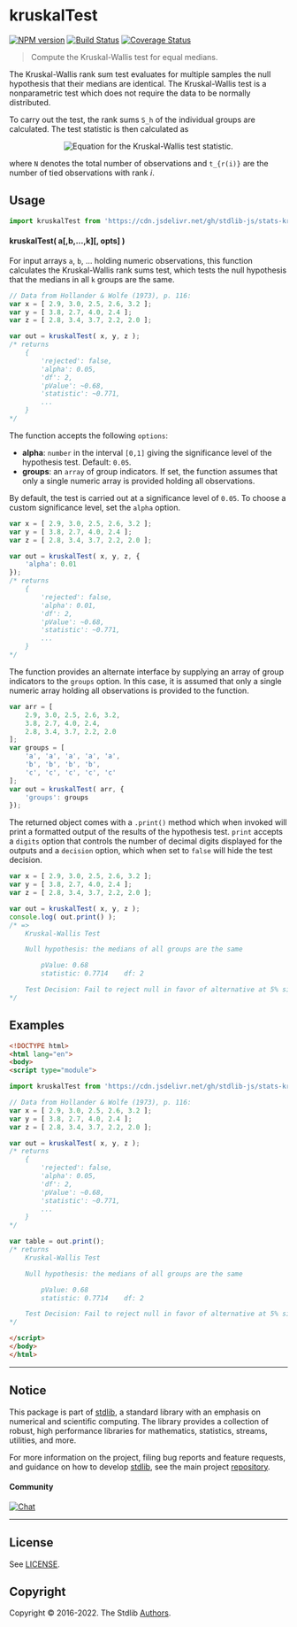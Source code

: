 <!--

@license Apache-2.0

Copyright (c) 2018 The Stdlib Authors.

Licensed under the Apache License, Version 2.0 (the "License");
you may not use this file except in compliance with the License.
You may obtain a copy of the License at

   http://www.apache.org/licenses/LICENSE-2.0

Unless required by applicable law or agreed to in writing, software
distributed under the License is distributed on an "AS IS" BASIS,
WITHOUT WARRANTIES OR CONDITIONS OF ANY KIND, either express or implied.
See the License for the specific language governing permissions and
limitations under the License.

-->

# kruskalTest

[![NPM version][npm-image]][npm-url] [![Build Status][test-image]][test-url] [![Coverage Status][coverage-image]][coverage-url] <!-- [![dependencies][dependencies-image]][dependencies-url] -->

> Compute the Kruskal-Wallis test for equal medians.

<section class="intro">

The Kruskal-Wallis rank sum test evaluates for multiple samples the null hypothesis that their medians are identical. The Kruskal-Wallis test is a nonparametric test which does not require the data to be normally distributed.

To carry out the test, the rank sums `S_h` of the individual groups are calculated. The test statistic is then calculated as

<!-- <equation class="equation" label="eq:kruskal_test_statistic" align="center" raw="H = \frac{\tfrac{12}{N(N+1)}\sum_h\tfrac{S_h^2}{n_h}-3(N+1)}{1-\tfrac{1}{(N^3-N)} \sum t_{r(i)}^3 - t_{r(i)}}" alt="Equation for the Kruskal-Wallis test statistic."> -->

<div class="equation" align="center" data-raw-text="H = \frac{\tfrac{12}{N(N+1)}\sum_h\tfrac{S_h^2}{n_h}-3(N+1)}{1-\tfrac{1}{(N^3-N)} \sum t_{r(i)}^3 - t_{r(i)}}" data-equation="eq:kruskal_test_statistic">
    <img src="https://cdn.jsdelivr.net/gh/stdlib-js/stdlib@e1fbdee688c5409e4cc6b0cd06d90b1cd2abd67c/lib/node_modules/@stdlib/stats/kruskal-test/docs/img/equation_kruskal_test_statistic.svg" alt="Equation for the Kruskal-Wallis test statistic.">
    <br>
</div>

<!-- </equation> -->

where `N` denotes the total number of observations and `t_{r(i)}` are the number of tied observations with rank _i_.

</section>

<!-- /.intro -->



<section class="usage">

## Usage

```javascript
import kruskalTest from 'https://cdn.jsdelivr.net/gh/stdlib-js/stats-kruskal-test@esm/index.mjs';
```

#### kruskalTest( a\[,b,...,k]\[, opts] )

For input arrays `a`, `b`, ... holding numeric observations, this function calculates the Kruskal-Wallis rank sums test, which tests the null hypothesis that the medians in all `k` groups are the same. 

```javascript
// Data from Hollander & Wolfe (1973), p. 116:
var x = [ 2.9, 3.0, 2.5, 2.6, 3.2 ];
var y = [ 3.8, 2.7, 4.0, 2.4 ];
var z = [ 2.8, 3.4, 3.7, 2.2, 2.0 ];

var out = kruskalTest( x, y, z );
/* returns
    {
        'rejected': false,
        'alpha': 0.05,
        'df': 2,
        'pValue': ~0.68,
        'statistic': ~0.771,
        ...
    }
*/
```

The function accepts the following `options`:

-   **alpha**: `number` in the interval `[0,1]` giving the significance level of the hypothesis test. Default: `0.05`.
-   **groups**: an `array` of group indicators. If set, the function assumes that only a single numeric array is provided holding all observations.

By default, the test is carried out at a significance level of `0.05`. To choose a custom significance level, set the `alpha` option.

```javascript
var x = [ 2.9, 3.0, 2.5, 2.6, 3.2 ];
var y = [ 3.8, 2.7, 4.0, 2.4 ];
var z = [ 2.8, 3.4, 3.7, 2.2, 2.0 ];

var out = kruskalTest( x, y, z, {
    'alpha': 0.01
});
/* returns
    {
        'rejected': false,
        'alpha': 0.01,
        'df': 2,
        'pValue': ~0.68,
        'statistic': ~0.771,
        ...
    }
*/
```

The function provides an alternate interface by supplying an array of group indicators to the `groups` option. In this case, it is assumed that only a single numeric array holding all observations is provided to the function.

<!-- eslint-disable array-element-newline -->

```javascript
var arr = [
    2.9, 3.0, 2.5, 2.6, 3.2,
    3.8, 2.7, 4.0, 2.4,
    2.8, 3.4, 3.7, 2.2, 2.0
];
var groups = [
    'a', 'a', 'a', 'a', 'a',
    'b', 'b', 'b', 'b',
    'c', 'c', 'c', 'c', 'c'
];
var out = kruskalTest( arr, {
    'groups': groups
});
```

The returned object comes with a `.print()` method which when invoked will print a formatted output of the results of the hypothesis test. `print` accepts a `digits` option that controls the number of decimal digits displayed for the outputs and a `decision` option, which when set to `false` will hide the test decision.

```javascript
var x = [ 2.9, 3.0, 2.5, 2.6, 3.2 ];
var y = [ 3.8, 2.7, 4.0, 2.4 ];
var z = [ 2.8, 3.4, 3.7, 2.2, 2.0 ];

var out = kruskalTest( x, y, z );
console.log( out.print() );
/* =>
    Kruskal-Wallis Test

    Null hypothesis: the medians of all groups are the same

        pValue: 0.68
        statistic: 0.7714    df: 2

    Test Decision: Fail to reject null in favor of alternative at 5% significance level
*/
```

</section>

<!-- /.usage -->

<section class="examples">

## Examples

<!-- eslint no-undef: "error" -->

```html
<!DOCTYPE html>
<html lang="en">
<body>
<script type="module">

import kruskalTest from 'https://cdn.jsdelivr.net/gh/stdlib-js/stats-kruskal-test@esm/index.mjs';

// Data from Hollander & Wolfe (1973), p. 116:
var x = [ 2.9, 3.0, 2.5, 2.6, 3.2 ];
var y = [ 3.8, 2.7, 4.0, 2.4 ];
var z = [ 2.8, 3.4, 3.7, 2.2, 2.0 ];

var out = kruskalTest( x, y, z );
/* returns
    {
        'rejected': false,
        'alpha': 0.05,
        'df': 2,
        'pValue': ~0.68,
        'statistic': ~0.771,
        ...
    }
*/

var table = out.print();
/* returns
    Kruskal-Wallis Test

    Null hypothesis: the medians of all groups are the same

        pValue: 0.68
        statistic: 0.7714    df: 2

    Test Decision: Fail to reject null in favor of alternative at 5% significance level
*/

</script>
</body>
</html>
```

</section>

<!-- /.examples -->

<section class="references">

</section>

<!-- /.references -->

<!-- Section for related `stdlib` packages. Do not manually edit this section, as it is automatically populated. -->

<section class="related">

</section>

<!-- /.related -->

<!-- Section for all links. Make sure to keep an empty line after the `section` element and another before the `/section` close. -->


<section class="main-repo" >

* * *

## Notice

This package is part of [stdlib][stdlib], a standard library with an emphasis on numerical and scientific computing. The library provides a collection of robust, high performance libraries for mathematics, statistics, streams, utilities, and more.

For more information on the project, filing bug reports and feature requests, and guidance on how to develop [stdlib][stdlib], see the main project [repository][stdlib].

#### Community

[![Chat][chat-image]][chat-url]

---

## License

See [LICENSE][stdlib-license].


## Copyright

Copyright &copy; 2016-2022. The Stdlib [Authors][stdlib-authors].

</section>

<!-- /.stdlib -->

<!-- Section for all links. Make sure to keep an empty line after the `section` element and another before the `/section` close. -->

<section class="links">

[npm-image]: http://img.shields.io/npm/v/@stdlib/stats-kruskal-test.svg
[npm-url]: https://npmjs.org/package/@stdlib/stats-kruskal-test

[test-image]: https://github.com/stdlib-js/stats-kruskal-test/actions/workflows/test.yml/badge.svg?branch=main
[test-url]: https://github.com/stdlib-js/stats-kruskal-test/actions/workflows/test.yml?query=branch:main

[coverage-image]: https://img.shields.io/codecov/c/github/stdlib-js/stats-kruskal-test/main.svg
[coverage-url]: https://codecov.io/github/stdlib-js/stats-kruskal-test?branch=main

<!--

[dependencies-image]: https://img.shields.io/david/stdlib-js/stats-kruskal-test.svg
[dependencies-url]: https://david-dm.org/stdlib-js/stats-kruskal-test/main

-->

[chat-image]: https://img.shields.io/gitter/room/stdlib-js/stdlib.svg
[chat-url]: https://gitter.im/stdlib-js/stdlib/

[stdlib]: https://github.com/stdlib-js/stdlib

[stdlib-authors]: https://github.com/stdlib-js/stdlib/graphs/contributors

[umd]: https://github.com/umdjs/umd
[es-module]: https://developer.mozilla.org/en-US/docs/Web/JavaScript/Guide/Modules

[deno-url]: https://github.com/stdlib-js/stats-kruskal-test/tree/deno
[umd-url]: https://github.com/stdlib-js/stats-kruskal-test/tree/umd
[esm-url]: https://github.com/stdlib-js/stats-kruskal-test/tree/esm

[stdlib-license]: https://raw.githubusercontent.com/stdlib-js/stats-kruskal-test/main/LICENSE

</section>

<!-- /.links -->
